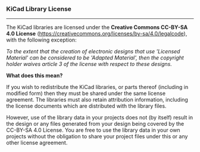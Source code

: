 ### KiCad Library License
-------------------------
The KiCad libraries are licensed under the **Creative Commons CC-BY-SA 4.0 License** (https://creativecommons.org/licenses/by-sa/4.0/legalcode), with the following exception:

*To the extent that the creation of electronic designs that use 'Licensed Material' can be considered to be 'Adapted Material', then the copyright holder waives article 3 of the license with respect to these designs.*

**What does this mean?**

If you wish to redistribute the KiCad libraries, or parts thereof (including in modified form) then they must be shared under the same license agreement. The libraries must also retain attribution information, including the license documents which are distributed with the library files.

However, use of the library data in your projects does not (by itself) result in the design or any files generated from your design being covered by the CC-BY-SA 4.0 License. You are free to use the library data in your own projects without the obligation to share your project files under this or any other license agreement.
